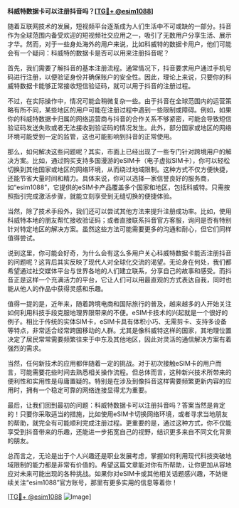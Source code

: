 **科威特数据卡可以注册抖音吗？[[TG💪+ @esim1088](https://t.me/s/esim1088)]**

随着互联网技术的发展，短视频平台逐渐成为人们生活中不可或缺的一部分。抖音作为全球范围内备受欢迎的短视频社交应用之一，吸引了无数用户分享生活、展示才华。然而，对于一些身处海外的用户来说，比如科威特的数据卡用户，他们可能会有一个疑问：科威特的数据卡是否可以用来注册抖音呢？

首先，我们需要了解抖音的基本注册流程。通常情况下，抖音要求用户通过手机号码进行注册，以便验证身份并确保账户的安全性。因此，理论上来说，只要你的科威特数据卡能够正常接收短信验证码，就可以用于抖音的注册过程。

不过，在实际操作中，情况可能会稍微复杂一些。由于抖音在全球范围内的运营策略有所不同，某些地区的用户可能在注册过程中遇到一些限制或障碍。例如，如果你的科威特数据卡归属的网络运营商与抖音的合作关系不够紧密，可能会导致短信验证码发送失败或者无法接收到验证码的情况发生。此外，部分国家或地区的网络环境可能受到一定的监管，这也可能影响到抖音的正常使用。

那么，如何解决这些问题呢？其实，市面上已经出现了一些专门针对跨境用户的解决方案。比如，通过购买支持多国漫游的eSIM卡（电子虚拟SIM卡），你可以轻松切换到其他国家或地区的网络环境，从而绕过地域限制。这种方式不仅方便快捷，还能节省大量时间和精力。具体来说，你可以选择一家信誉良好的服务商，如“esim1088”，它提供的eSIM卡产品覆盖多个国家和地区，包括科威特。只需按照指引完成激活步骤，就能立刻享受到无缝切换的便捷体验。

当然，除了技术手段外，我们还可以尝试其他方法来提升注册成功率。比如，使用科威特本地的朋友帮忙接收验证码；或者直接联系抖音官方客服，询问是否有特别针对特定地区的解决方案。虽然这些方法可能需要更多的沟通和耐心，但它们同样值得尝试。

说到这里，你可能会好奇，为什么会有这么多用户关心科威特数据卡能否注册抖音的问题呢？这背后其实反映了现代人对全球化交流的渴望。无论身在何处，我们都希望通过社交媒体平台与世界各地的人们建立联系，分享自己的故事和感受。而抖音正是这样一个充满活力的平台，它让人们可以用最直观的方式表达自我，同时也能从他人的作品中获得灵感和乐趣。

值得一提的是，近年来，随着跨境电商和国际旅行的普及，越来越多的人开始关注如何利用科技手段克服地理界限带来的不便。eSIM卡技术的兴起就是一个很好的例子。相比于传统的实体SIM卡，eSIM卡具有体积小巧、无需剪卡、支持多设备等特点，非常适合经常跨国移动的人群。尤其是像科威特这样的国家，其地理位置决定了居民常常需要频繁往来于中东及其他地区，因此对灵活的通信解决方案有着强烈的需求。

当然，任何新技术的应用都伴随着一定的挑战。对于初次接触eSIM卡的用户而言，可能需要花些时间去熟悉相关操作流程。但总体而言，这种新兴技术所带来的便利性和实用性是毋庸置疑的。特别是在涉及到像抖音这样需要频繁更新内容的应用时，拥有一个稳定可靠的网络连接显得尤为重要。

最后，让我们回到最初的问题：科威特数据卡可以注册抖音吗？答案当然是肯定的！只要你采取适当的措施，比如使用eSIM卡切换网络环境，或者寻求当地朋友的帮助，就完全有可能顺利完成注册过程。更重要的是，通过这种方式，你不仅能享受到抖音带来的乐趣，还能进一步拓宽自己的视野，结识更多来自不同文化背景的朋友。

总而言之，无论是出于个人兴趣还是职业发展考虑，掌握如何利用现代科技突破地域限制的能力都是非常有价值的。希望这篇文章能对你有所帮助，让你更加从容地应对未来可能出现的各种挑战。如果你对eSIM卡或其他相关话题感兴趣，不妨继续关注“esim1088”官方账号，那里有更多实用的信息等着你！

[[TG💪+ @esim1088](https://t.me/s/esim1088) ![Image](https://i.postimg.cc/4NQfJmqS/Snipaste-2025-05-13-00-14-12.png)]